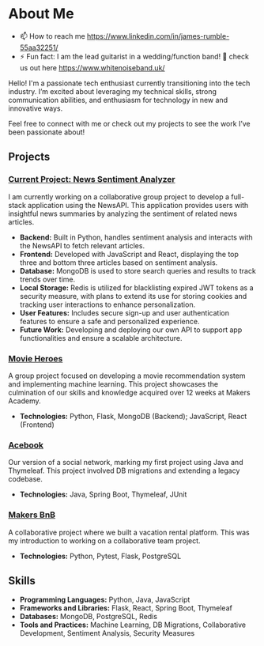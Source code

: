 # About Me
- 📫 How to reach me https://www.linkedin.com/in/james-rumble-55aa32251/
- ⚡ Fun fact: I am the lead guitarist in a wedding/function band! 🎸 check us out here https://www.whitenoiseband.uk/

Hello! I'm a passionate tech enthusiast currently transitioning into the tech industry. I’m excited about leveraging my technical skills, strong communication abilities, and enthusiasm for technology in new and innovative ways. 

Feel free to connect with me or check out my projects to see the work I’ve been passionate about!

## Projects

### [Current Project: News Sentiment Analyzer](https://github.com/MrRumble/SentimentPress)
I am currently working on a collaborative group project to develop a full-stack application using the NewsAPI. This application provides users with insightful news summaries by analyzing the sentiment of related news articles. 

- **Backend:** Built in Python, handles sentiment analysis and interacts with the NewsAPI to fetch relevant articles.
- **Frontend:** Developed with JavaScript and React, displaying the top three and bottom three articles based on sentiment analysis.
- **Database:** MongoDB is used to store search queries and results to track trends over time.
- **Local Storage:** Redis is utilized for blacklisting expired JWT tokens as a security measure, with plans to extend its use for storing cookies and tracking user interactions to enhance personalization.
- **User Features:** Includes secure sign-up and user authentication features to ensure a safe and personalized experience.
- **Future Work:** Developing and deploying our own API to support app functionalities and ensure a scalable architecture.

### [Movie Heroes](https://github.com/MrRumble/MovieHeroes)
A group project focused on developing a movie recommendation system and implementing machine learning. This project showcases the culmination of our skills and knowledge acquired over 12 weeks at Makers Academy. 

- **Technologies:** Python, Flask, MongoDB (Backend); JavaScript, React (Frontend)

### [Acebook](https://github.com/JoshS-21/acebook-java-v4)
Our version of a social network, marking my first project using Java and Thymeleaf. This project involved DB migrations and extending a legacy codebase.

- **Technologies:** Java, Spring Boot, Thymeleaf, JUnit

### [Makers BnB](https://github.com/bensullivan2002/makersbnb-python-fire)
A collaborative project where we built a vacation rental platform. This was my introduction to working on a collaborative team project.

- **Technologies:** Python, Pytest, Flask, PostgreSQL

## Skills

- **Programming Languages:** Python, Java, JavaScript
- **Frameworks and Libraries:** Flask, React, Spring Boot, Thymeleaf
- **Databases:** MongoDB, PostgreSQL, Redis
- **Tools and Practices:** Machine Learning, DB Migrations, Collaborative Development, Sentiment Analysis, Security Measures

